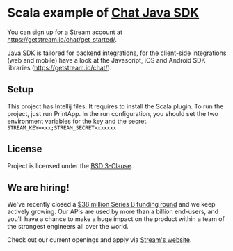 # Scala example of [Chat Java SDK](https://github.com/getstream/stream-chat-java)

You can sign up for a Stream account at https://getstream.io/chat/get_started/.

[Java SDK](https://github.com/getstream/stream-chat-java) is tailored for backend integrations, for the client-side integrations (web and mobile) have a look at the Javascript, iOS and Android SDK libraries (https://getstream.io/chat/).

## Setup
This project has Intellij files. It requires to install the Scala plugin.
To run the project, just run PrintApp. In the run configuration, you should set the two environment variables for the key and the secret.
`STREAM_KEY=xxx;STREAM_SECRET=xxxxxx`

## License

Project is licensed under the [BSD 3-Clause](LICENSE).

## We are hiring!

We've recently closed a [$38 million Series B funding round](https://techcrunch.com/2021/03/04/stream-raises-38m-as-its-chat-and-activity-feed-apis-power-communications-for-1b-users/) and we keep actively growing.
Our APIs are used by more than a billion end-users, and you'll have a chance to make a huge impact on the product within a team of the strongest engineers all over the world.

Check out our current openings and apply via [Stream's website](https://getstream.io/team/#jobs).

